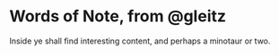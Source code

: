 Words of Note, from @gleitz
============================

Inside ye shall find interesting content, and perhaps a minotaur or two.
